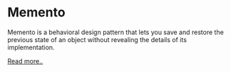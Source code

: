 # Memento

Memento is a behavioral design pattern that lets you save and restore the previous state of an object without revealing the details of its implementation.

[Read more..](https://refactoring.guru/design-patterns/memento)
